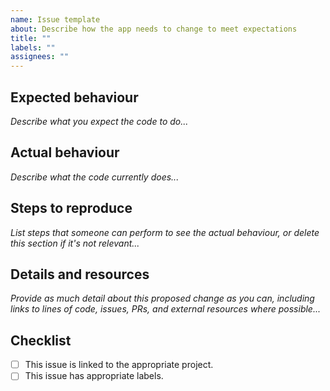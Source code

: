 ```yaml
---
name: Issue template
about: Describe how the app needs to change to meet expectations
title: ""
labels: ""
assignees: ""
---
```


## Expected behaviour

_Describe what you expect the code to do..._

## Actual behaviour

_Describe what the code currently does..._

## Steps to reproduce

_List steps that someone can perform to see the actual behaviour, or delete this section if it's not relevant..._

## Details and resources

_Provide as much detail about this proposed change as you can, including links to lines of code, issues, PRs, and external resources where possible..._

## Checklist

- [ ] This issue is linked to the appropriate project.
- [ ] This issue has appropriate labels.
